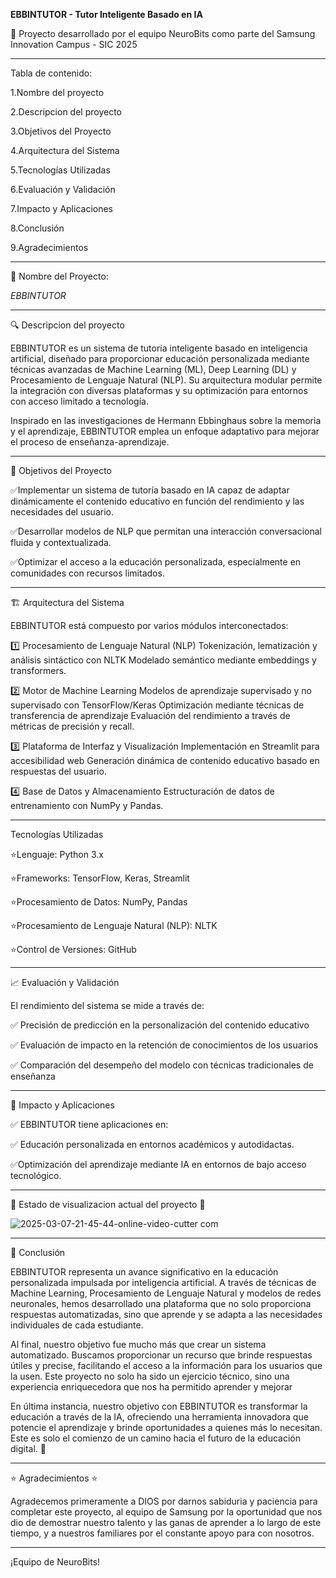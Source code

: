 **EBBINTUTOR - Tutor Inteligente Basado en IA**


📌 Proyecto desarrollado por el equipo NeuroBits como parte del Samsung Innovation Campus - SIC 2025

---

Tabla de contenido:

1.Nombre del proyecto 

2.Descripcion del proyecto

3.Objetivos del Proyecto

4.Arquitectura del Sistema

5.Tecnologías Utilizadas

6.Evaluación y Validación

7.Impacto y Aplicaciones

8.Conclusión

9.Agradecimientos


---

🔭 Nombre del Proyecto:

*EBBINTUTOR*

---

🔍 Descripcion del proyecto

EBBINTUTOR es un sistema de tutoría inteligente basado en inteligencia artificial,
diseñado para proporcionar educación personalizada mediante técnicas avanzadas de Machine Learning (ML), Deep Learning (DL) y Procesamiento de Lenguaje Natural (NLP).
Su arquitectura modular permite la integración con diversas plataformas y su optimización para entornos con acceso limitado a tecnología.

Inspirado en las investigaciones de Hermann Ebbinghaus sobre la memoria y el aprendizaje, EBBINTUTOR emplea un enfoque adaptativo para mejorar 
el proceso de enseñanza-aprendizaje.

----

🎯 Objetivos del Proyecto

✅Implementar un sistema de tutoría basado en IA capaz de adaptar dinámicamente el contenido educativo en función del rendimiento y las necesidades del usuario.

✅Desarrollar modelos de NLP  que permitan una interacción conversacional fluida y contextualizada.

✅Optimizar el acceso a la educación personalizada, especialmente en comunidades con recursos limitados.

---

🏗 Arquitectura del Sistema

EBBINTUTOR está compuesto por varios módulos interconectados:

1️⃣ Procesamiento de Lenguaje Natural (NLP)
Tokenización, lematización y análisis sintáctico con NLTK
Modelado semántico mediante embeddings y transformers.

2️⃣ Motor de Machine Learning
Modelos de aprendizaje supervisado y no supervisado con TensorFlow/Keras
Optimización mediante técnicas de transferencia de aprendizaje
Evaluación del rendimiento a través de métricas de precisión y recall.

3️⃣ Plataforma de Interfaz y Visualización
Implementación en Streamlit para accesibilidad web
Generación dinámica de contenido educativo basado en respuestas del usuario.

4️⃣ Base de Datos y Almacenamiento
Estructuración de datos de entrenamiento con NumPy y Pandas.

---

 Tecnologías Utilizadas
 
⭐Lenguaje: Python 3.x

⭐Frameworks: TensorFlow, Keras, Streamlit

⭐Procesamiento de Datos: NumPy, Pandas

⭐Procesamiento de Lenguaje Natural (NLP): NLTK

⭐Control de Versiones: GitHub

---

📈 Evaluación y Validación

El rendimiento del sistema se mide a través de:

✅ Precisión de predicción en la personalización del contenido educativo

✅ Evaluación de impacto en la retención de conocimientos de los usuarios

✅ Comparación del desempeño del modelo con técnicas tradicionales de enseñanza

---

🔬 Impacto y Aplicaciones

✅ EBBINTUTOR tiene aplicaciones en:

✅ Educación personalizada en entornos académicos y autodidactas.

✅Optimización del aprendizaje mediante IA en entornos de bajo acceso 
tecnológico.

---

🚀 Estado de visualizacion actual del proyecto 🚀

![2025-03-07-21-45-44-_online-video-cutter com_](https://github.com/user-attachments/assets/5a0c4fb1-f201-4813-914c-ab6f1e61a596)

---


🎯 Conclusión

EBBINTUTOR representa un avance significativo en la educación personalizada impulsada por inteligencia artificial.
A través de técnicas de Machine Learning, Procesamiento de Lenguaje Natural y modelos de redes neuronales, hemos desarrollado una plataforma que no solo proporciona respuestas automatizadas,
sino que aprende y se adapta a las necesidades individuales de cada estudiante.

Al final, nuestro objetivo fue mucho más que crear un sistema automatizado. Buscamos proporcionar un recurso que brinde respuestas útiles y precise, facilitando el acceso a la información para los usuarios que la usen.
Este proyecto no solo ha sido un ejercicio técnico, sino una experiencia enriquecedora que nos ha permitido aprender y mejorar

En última instancia, nuestro objetivo con EBBINTUTOR es transformar la educación a través de la IA, ofreciendo una herramienta innovadora que potencie el aprendizaje y brinde oportunidades a quienes más lo necesitan. 
Este es solo el comienzo de un camino hacia el futuro de la educación digital. 🚀

---

⭐ Agradecimientos ⭐

Agradecemos primeramente a DIOS por darnos sabiduria y paciencia para completar este proyecto, al equipo de Samsung por la oportunidad que nos dio de demostrar nuestro talento y las ganas de aprender a lo largo de este tiempo,
y a nuestros familiares por el constante apoyo para con nosotros. 

 ---

 ¡Equipo de NeuroBits! 
